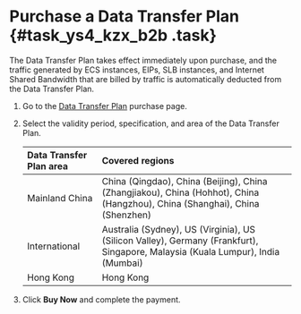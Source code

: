 # Purchase a Data Transfer Plan {#task_ys4_kzx_b2b .task}

The Data Transfer Plan takes effect immediately upon purchase, and the traffic generated by ECS instances, EIPs, SLB instances, and Internet Shared Bandwidth that are billed by traffic is automatically deducted from the Data Transfer Plan.

1.  Go to the [Data Transfer Plan](https://common-buy-intl.aliyun.com/?spm=a3c0i.63574.1167971.3.51cb4705k4PHIy&commodityCode=flowbag_intl&accounttraceid=87c33f86-1d75-451d-a5f8-0b67c0e0135e#/buy) purchase page. 
2.  Select the validity period, specification, and area of the Data Transfer Plan. 

    |Data Transfer Plan area|Covered regions|
    |:----------------------|:--------------|
    |Mainland China|China \(Qingdao\), China \(Beijing\), China \(Zhangjiakou\), China \(Hohhot\), China \(Hangzhou\), China \(Shanghai\), China \(Shenzhen\)|
    |International|Australia \(Sydney\), US \(Virginia\), US \(Silicon Valley\), Germany \(Frankfurt\), Singapore, Malaysia \(Kuala Lumpur\), India \(Mumbai\)|
    |Hong Kong|Hong Kong|

3.  Click **Buy Now** and complete the payment. 

